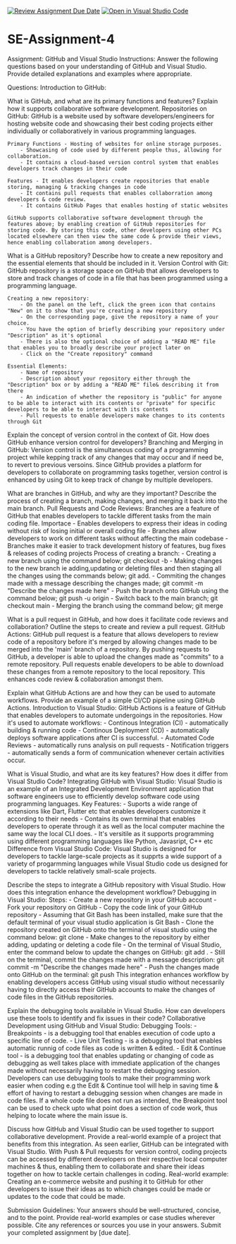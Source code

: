 [![Review Assignment Due Date](https://classroom.github.com/assets/deadline-readme-button-22041afd0340ce965d47ae6ef1cefeee28c7c493a6346c4f15d667ab976d596c.svg)](https://classroom.github.com/a/GvXCZgfk)
[![Open in Visual Studio Code](https://classroom.github.com/assets/open-in-vscode-2e0aaae1b6195c2367325f4f02e2d04e9abb55f0b24a779b69b11b9e10269abc.svg)](https://classroom.github.com/online_ide?assignment_repo_id=15517558&assignment_repo_type=AssignmentRepo)
# SE-Assignment-4
Assignment: GitHub and Visual Studio
Instructions:
Answer the following questions based on your understanding of GitHub and Visual Studio. Provide detailed explanations and examples where appropriate.

Questions:
Introduction to GitHub:

What is GitHub, and what are its primary functions and features? Explain how it supports collaborative software development.
Repositories on GitHub:
    GitHub is a website used by software developers/engineers for hosting website code and showcasing their best coding projects either individually or collaboratively in various programming languages.
    
    Primary Functions - Hosting of websites for online storage purposes.
        - Showcasing of code used by different people thus, allowing for collaboration.
        - It contains a cloud-based version control system that enables developers track changes in their code

    Features - It enables developers create repositories that enable storing, managing & tracking changes in code
        - It contains pull requests that enables collaborration among developers & code review.
        - It contains GitHub Pages that enables hosting of static websites

    GitHub supports collaborative software development through the features above; by enabling creation of GitHub repositories for storing code. By storing this code, other developers using other PCs located elsewhere can then view the same code & provide their views, hence enabling collaboration among developers. 

What is a GitHub repository? Describe how to create a new repository and the essential elements that should be included in it.
Version Control with Git:
    GitHub repository is a storage space on GitHub that allows developers to store and track changes of code in a file that has been programmed using a programming language.

    Creating a new repository:
        - On the panel on the left, click the green icon that contains "New" on it to show that you're creating a new repository
        - On the corresponding page, give the repository a name of your choice.
        - You have the option of briefly describing your repository under "Description" as it's optional
        - There is also the optional choice of adding a "READ ME" file that enables you to broadly describe your project later on
        - Click on the "Create repository" command

    Essential Elements:
        - Name of repository
        - Description about your repository either through the "Description" box or by adding a "READ ME" file& describing it from there
        - An indication of whether the repository is "public" for anyone to be able to interact with its contents or "private" for specific developers to be able to interact with its contents
        - Pull requests to enable developers make changes to its contents through Git

Explain the concept of version control in the context of Git. How does GitHub enhance version control for developers?
Branching and Merging in GitHub:
    Version control is the simultaneous coding of a programming project while kepping track of any changes that may occur and if need be, to revert to previous versoins.
    Since GitHub provides a platform for developers to collaborate on programming tasks together, version control is enhanced by using Git to keep track of change by multiple developers.

What are branches in GitHub, and why are they important? Describe the process of creating a branch, making changes, and merging it back into the main branch.
Pull Requests and Code Reviews:
    Branches are a feature of GitHub that enables developers to tackle different tasks from the main coding file.
    Importace - Enables developers to express their ideas in coding without risk of losing initial or overall coding file
        - Branches allow developers to work on different tasks without affecting the main codebase
        - Branches make it easier to track development history of features, bug fixes & releases of coding projects
    Process of creating a branch:
        - Creating a new branch using the command below;
            git checkout -b <branch-name>
        - Making changes to the new branch ie adding,updating or deleting files and then staging all the changes using the commands below;
            git add.
        - Commiting the changes made with a message describing the changes made;
            git commit -m "Describe the changes made here"
        - Push the branch onto GitHub using the command below;
            git push -u origin <branch-name>
        - Switch back to the main branch;
            git checkout main
        - Merging the branch using the command below;
            git merge <branch-name>

What is a pull request in GitHub, and how does it facilitate code reviews and collaboration? Outline the steps to create and review a pull request.
GitHub Actions:
    GitHub pull request is a feature that allows developers to review code of a repository before it's merged by allowing changes made to be merged into the 'main' branch of a repository.
    By pushing requests to GitHub, a developer is able to upload the changes made as "commits" to a remote repository. Pull requests enable developers to be able to download these changes from a remote repository to the local repository. This enhances code review & collaboration amongst them.

Explain what GitHub Actions are and how they can be used to automate workflows. Provide an example of a simple CI/CD pipeline using GitHub Actions.
Introduction to Visual Studio:
    GitHub Actions is a feature of GitHub that enables developers to automate undergoings in the repositories.
    How it's used to automate workflows:
        - Continous Integration (CI) - automatically building & running code
        - Continous Deployment (CD) - automatically deploys software applications after CI is successful.
        - Automated Code Reviews - automatically runs analysis on pull requests
        - Notification triggers - automatically sends a form of communication whenever certain activities occur.

What is Visual Studio, and what are its key features? How does it differ from Visual Studio Code?
Integrating GitHub with Visual Studio:
    Visual Studio is an example of an Integrated Development Environment application that software engineers use to efficiently develop software code using programming languages.
    Key Features:
        - Suports a wide range of extensions like Dart, Flutter etc that enables developers customize it according to their needs
        - Contains its own terminal that enables developers to operate through it as well as the local computer machine the same way the local CLI does.
        - It's versitile as it supports programming using different programming languages like Python, Javasript, C++ etc
    Difference from Visual Studio Code:
        Visual Studio is designed for developers to tackle large-scale projects as it supprts a wide support of a variety of progarmming languages while Visual Studio code us designed for developers to tackle relatively small-scale projects.

Describe the steps to integrate a GitHub repository with Visual Studio. How does this integration enhance the development workflow?
Debugging in Visual Studio:
    Steps:
        - Create a new repository in your GitHub account
        - Fork your repository on GitHub
        - Copy the code link of your GitHub repository
        - Assuming that Git Bash has been installed, make sure that the default terminal of your visual studio application is Git Bash
        - Clone the repository created on GitHub onto the terminal of visual studio using the command below:
            git clone <link of GitHub repository>
        - Make changes to the repository by either adding, updating or deleting a code file
        - On the terminal of Visual Studio, enter the command below to update the changes on GitHub:
            git add .
        - Still on the terminal, commit the changes made with a message description:
            git commit -m "Describe the changes made here"
        - Push the changes made onto GitHub on the terminal:
            git push
    This integration enhances workflow by enabling developers access GitHub using visual studio without necessarily having to directly access their GitHub accounts to make the changes of code files in the GitHub repositories.

Explain the debugging tools available in Visual Studio. How can developers use these tools to identify and fix issues in their code?
Collaborative Development using GitHub and Visual Studio:
    Debugging Tools:
        - Breakpoints - is a debugging tool that enables execution of code upto a specific line of code.
        - Live Unit Testing - is a debugging tool that enables automatic runnig of code files as code is written & edited.
        - Edit & Continue tool - is a debugging tool that enables updating or changing of code as debugging as well takes place with immediate application of the changes made without necessarily having to restart the debugging session.
    Developers can use debugging tools to make their programming work easier when coding e.g the Edit & Continue tool will help in saving time & effort of having to restart a debugging session when changes are made in code files. If a whole code file does not run as intended, the Breakpoint tool can be used to check upto what point does a section of code work, thus helping to locate where the main issue is.

Discuss how GitHub and Visual Studio can be used together to support collaborative development. Provide a real-world example of a project that benefits from this integration.
    As seen earlier, GitHub can be integrated with Visual Studio. With Push & Pull requests for version control, coding projects can be accessed by different developers on their respective local computer machines & thus, enabling them to collaborate and share their ideas together on how to tackle certain challenges in coding.
    Real-world example:
        Creating an e-commerce website and pushing it to GitHub for other developers to issue their ideas as to which changes could be made or updates to the code that could be made.


Submission Guidelines:
Your answers should be well-structured, concise, and to the point.
Provide real-world examples or case studies wherever possible.
Cite any references or sources you use in your answers.
Submit your completed assignment by [due date].
